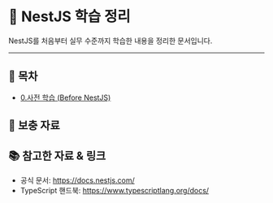 # 🧠 NestJS 학습 정리

NestJS를 처음부터 실무 수준까지 학습한 내용을 정리한 문서입니다.  



---

## 📌 목차
- [0.사전 학습 (Before NestJS)](https://github.com/YeongJae0114/TIL/blob/main/Nest/Nest_0.md)


## 🧩 보충 자료


## 📚 참고한 자료 & 링크
- 공식 문서: https://docs.nestjs.com/
- TypeScript 핸드북: https://www.typescriptlang.org/docs/
